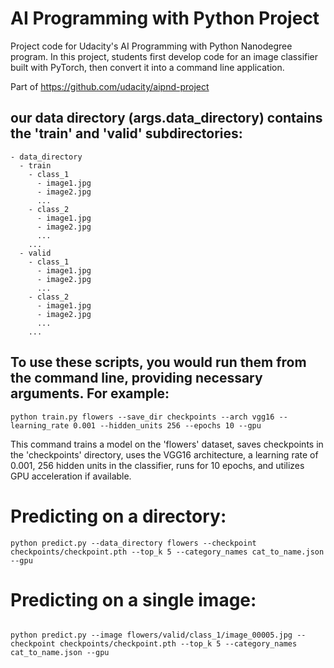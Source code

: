 # AI Programming with Python Project

Project code for Udacity's AI Programming with Python Nanodegree program. In this project, students first develop code for an image classifier built with PyTorch, then convert it into a command line application.

Part of https://github.com/udacity/aipnd-project

## our data directory (args.data_directory) contains the 'train' and 'valid' subdirectories:
```
- data_directory
  - train
    - class_1
      - image1.jpg
      - image2.jpg
      ...
    - class_2
      - image1.jpg
      - image2.jpg
      ...
    ...
  - valid
    - class_1
      - image1.jpg
      - image2.jpg
      ...
    - class_2
      - image1.jpg
      - image2.jpg
      ...
    ...
```


## To use these scripts, you would run them from the command line, providing necessary arguments. For example:
```
python train.py flowers --save_dir checkpoints --arch vgg16 --learning_rate 0.001 --hidden_units 256 --epochs 10 --gpu

```

This command trains a model on the 'flowers' dataset, saves checkpoints in the 'checkpoints' directory, uses the VGG16 architecture, a learning rate of 0.001, 256 hidden units in the classifier, runs for 10 epochs, and utilizes GPU acceleration if available.

# Predicting on a directory:
```
python predict.py --data_directory flowers --checkpoint checkpoints/checkpoint.pth --top_k 5 --category_names cat_to_name.json --gpu
```
# Predicting on a single image:
```

python predict.py --image flowers/valid/class_1/image_00005.jpg --checkpoint checkpoints/checkpoint.pth --top_k 5 --category_names cat_to_name.json --gpu

```

